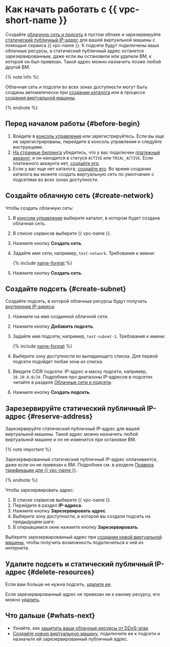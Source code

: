 # Как начать работать с {{ vpc-short-name }}

Создайте [облачную сеть и подсеть](concepts/network.md) в пустом облаке и зарезервируйте [статический публичный IP-адрес](concepts/address.md#public-addresses) для вашей виртуальной машины с помощью сервиса {{ vpc-name }}. К подсети будут подключены ваши облачные ресурсы, а статический публичный адрес останется зарезервированным, даже если вы остановили или удалили ВМ, к которой он был привязан. Такой адрес можно назначить позже любой другой ВМ.

{% note info %}

Облачная сеть и подсети во всех зонах доступности могут быть созданы автоматически при [создании каталога](../resource-manager/operations/folder/create.md) или в процессе [создания виртуальной машины](../compute/quickstart/quick-create-linux.md).

{% endnote %}

## Перед началом работы {#before-begin}

1. Войдите в [консоль управления](https://console.cloud.yandex.ru) или зарегистрируйтесь. Если вы еще не зарегистрированы, перейдите в консоль управления и следуйте инструкциям.
1. [На странице биллинга](https://console.cloud.yandex.ru/billing) убедитесь, что у вас подключен [платежный аккаунт](../billing/concepts/billing-account.md), и он находится в статусе `ACTIVE` или `TRIAL_ACTIVE`. Если платежного аккаунта нет, [создайте его](../billing/quickstart/index.md#create_billing_account).
1. Если у вас еще нет каталога, [создайте его](../resource-manager/operations/folder/create.md). Во время создания каталога вы можете создать виртуальную сеть по умолчанию с подсетями во всех зонах доступности.

## Создайте облачную сеть {#create-network}

Чтобы создать облачную сеть:

1. В [консоли управления](https://console.cloud.yandex.ru) выберите каталог, в котором будет создана облачная сеть.
1. В списке сервисов выберите {{ vpc-name }}.
1. Нажмите кнопку **Создать сеть**.
1. Задайте имя сети, например, `test-network`. Требования к имени:

   {% include [name-format](../_includes/name-format.md) %}

1. Нажмите кнопку **Создать сеть**.

## Создайте подсеть {#create-subnet}

Создайте подсеть, в которой облачные ресурсы будут получать [внутренние IP-адреса](concepts/address.md#internal-addresses):

1. Нажмите на имя созданной облачной сети.
1. Нажмите кнопку **Добавить подсеть**.
1. Задайте имя подсети, например, `test-subnet-1`. Требования к имени:

   {% include [name-format](../_includes/name-format.md) %}

1. Выберите зону доступности из выпадающего списка. Для первой подсети подойдет любая зона из списка.
1. Введите CIDR подсети: IP-адрес и маску подсети, например, `10.10.0.0/24`. Подробнее про диапазоны IP-адресов в подсетях читайте в разделе [Облачные сети и подсети](concepts/network.md).
1. Нажмите кнопку **Создать подсеть**.

## Зарезервируйте статический публичный IP-адрес {#reserve-address}

Зарезервируйте статический публичный IP-адрес для вашей виртуальной машины. Такой адрес можно назначить любой виртуальной машине и он не изменится при остановке ВМ. 

{% note important %}

Зарезервированный статический публичный IP-адрес оплачивается, даже если он не привязан к ВМ. Подробнее см. в разделе [Правила тарификации для {{ vpc-name }}](pricing.md).

{% endnote %}

Чтобы зарезервировать адрес:

1. В списке сервисов выберите {{ vpc-name }}.
1. Перейдите в раздел **IP-адреса**.
1. Нажмите кнопку **Зарезервировать адрес**.
1. Выберите зону доступности, в которой вы создали подсеть на предыдущем шаге.
1. В открывшемся окне нажмите кнопку **Зарезервировать**.

Выберите зарезервированный адрес при [создании новой виртуальной машины](../compute/operations/vm-create/create-linux-vm.md), чтобы получить возможность подключиться к ней из интернета. 

## Удалите подсеть и статический публичный IP-адрес {#delete-resources}

Если вам больше не нужна подсеть, [удалите ее](operations/subnet-delete.md). 

Если зарезервированный адрес не привязан ни к какому ресурсу, его можно [удалить](operations/address-delete.md). 

## Что дальше {#whats-next}

- Узнайте, как [защитить ваши облачные ресурсы от DDoS-атак](ddos-protection/index.md).
- [Создайте новую виртуальную машину](../compute/operations/vm-create/create-linux-vm.md), подключите ее к подсети и назначьте ей зарезервированный публичный адрес.

